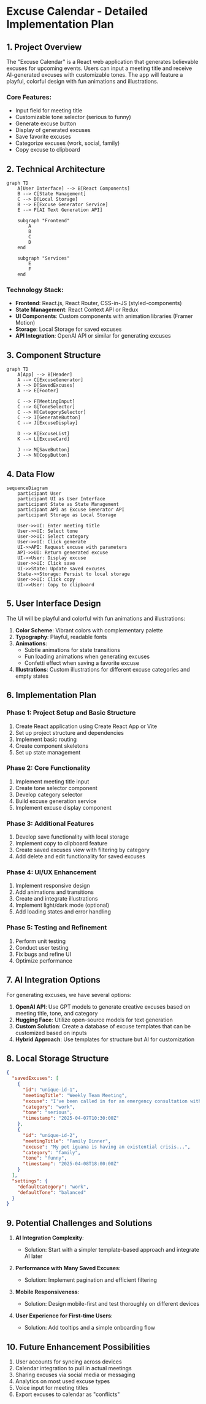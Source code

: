 # Excuse Calendar - Detailed Implementation Plan

## 1. Project Overview

The "Excuse Calendar" is a React web application that generates believable excuses for upcoming events. Users can input a meeting title and receive AI-generated excuses with customizable tones. The app will feature a playful, colorful design with fun animations and illustrations.

### Core Features:
- Input field for meeting title
- Customizable tone selector (serious to funny)
- Generate excuse button
- Display of generated excuses
- Save favorite excuses
- Categorize excuses (work, social, family)
- Copy excuse to clipboard

## 2. Technical Architecture

```mermaid
graph TD
    A[User Interface] --> B[React Components]
    B --> C[State Management]
    C --> D[Local Storage]
    B --> E[Excuse Generator Service]
    E --> F[AI Text Generation API]
    
    subgraph "Frontend"
        A
        B
        C
        D
    end
    
    subgraph "Services"
        E
        F
    end
```

### Technology Stack:
- **Frontend**: React.js, React Router, CSS-in-JS (styled-components)
- **State Management**: React Context API or Redux
- **UI Components**: Custom components with animation libraries (Framer Motion)
- **Storage**: Local Storage for saved excuses
- **API Integration**: OpenAI API or similar for generating excuses

## 3. Component Structure

```mermaid
graph TD
    A[App] --> B[Header]
    A --> C[ExcuseGenerator]
    A --> D[SavedExcuses]
    A --> E[Footer]
    
    C --> F[MeetingInput]
    C --> G[ToneSelector]
    C --> H[CategorySelector]
    C --> I[GenerateButton]
    C --> J[ExcuseDisplay]
    
    D --> K[ExcuseList]
    K --> L[ExcuseCard]
    
    J --> M[SaveButton]
    J --> N[CopyButton]
```

## 4. Data Flow

```mermaid
sequenceDiagram
    participant User
    participant UI as User Interface
    participant State as State Management
    participant API as Excuse Generator API
    participant Storage as Local Storage
    
    User->>UI: Enter meeting title
    User->>UI: Select tone
    User->>UI: Select category
    User->>UI: Click generate
    UI->>API: Request excuse with parameters
    API->>UI: Return generated excuse
    UI->>User: Display excuse
    User->>UI: Click save
    UI->>State: Update saved excuses
    State->>Storage: Persist to local storage
    User->>UI: Click copy
    UI->>User: Copy to clipboard
```

## 5. User Interface Design

The UI will be playful and colorful with fun animations and illustrations:

1. **Color Scheme**: Vibrant colors with complementary palette
2. **Typography**: Playful, readable fonts
3. **Animations**: 
   - Subtle animations for state transitions
   - Fun loading animations when generating excuses
   - Confetti effect when saving a favorite excuse
4. **Illustrations**: Custom illustrations for different excuse categories and empty states

## 6. Implementation Plan

### Phase 1: Project Setup and Basic Structure
1. Create React application using Create React App or Vite
2. Set up project structure and dependencies
3. Implement basic routing
4. Create component skeletons
5. Set up state management

### Phase 2: Core Functionality
1. Implement meeting title input
2. Create tone selector component
3. Develop category selector
4. Build excuse generation service
5. Implement excuse display component

### Phase 3: Additional Features
1. Develop save functionality with local storage
2. Implement copy to clipboard feature
3. Create saved excuses view with filtering by category
4. Add delete and edit functionality for saved excuses

### Phase 4: UI/UX Enhancement
1. Implement responsive design
2. Add animations and transitions
3. Create and integrate illustrations
4. Implement light/dark mode (optional)
5. Add loading states and error handling

### Phase 5: Testing and Refinement
1. Perform unit testing
2. Conduct user testing
3. Fix bugs and refine UI
4. Optimize performance

## 7. AI Integration Options

For generating excuses, we have several options:

1. **OpenAI API**: Use GPT models to generate creative excuses based on meeting title, tone, and category
2. **Hugging Face**: Utilize open-source models for text generation
3. **Custom Solution**: Create a database of excuse templates that can be customized based on inputs
4. **Hybrid Approach**: Use templates for structure but AI for customization

## 8. Local Storage Structure

```json
{
  "savedExcuses": [
    {
      "id": "unique-id-1",
      "meetingTitle": "Weekly Team Meeting",
      "excuse": "I've been called in for an emergency consultation with the IT department...",
      "category": "work",
      "tone": "serious",
      "timestamp": "2025-04-07T10:30:00Z"
    },
    {
      "id": "unique-id-2",
      "meetingTitle": "Family Dinner",
      "excuse": "My pet iguana is having an existential crisis...",
      "category": "family",
      "tone": "funny",
      "timestamp": "2025-04-08T18:00:00Z"
    }
  ],
  "settings": {
    "defaultCategory": "work",
    "defaultTone": "balanced"
  }
}
```

## 9. Potential Challenges and Solutions

1. **AI Integration Complexity**:
   - Solution: Start with a simpler template-based approach and integrate AI later

2. **Performance with Many Saved Excuses**:
   - Solution: Implement pagination and efficient filtering

3. **Mobile Responsiveness**:
   - Solution: Design mobile-first and test thoroughly on different devices

4. **User Experience for First-time Users**:
   - Solution: Add tooltips and a simple onboarding flow

## 10. Future Enhancement Possibilities

1. User accounts for syncing across devices
2. Calendar integration to pull in actual meetings
3. Sharing excuses via social media or messaging
4. Analytics on most used excuse types
5. Voice input for meeting titles
6. Export excuses to calendar as "conflicts"